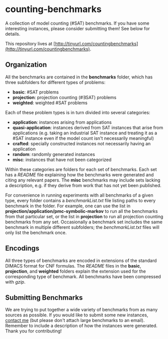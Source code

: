 # counting-benchmarks
A collection of model counting (#SAT) benchmarks.
If you have some interesting instances, please consider submitting them! See below for details.

This repository lives at [http://tinyurl.com/countingbenchmarks](http://tinyurl.com/countingbenchmarks).

## Organization

All the benchmarks are contained in the __benchmarks__ folder, which has three subfolders for different types of problems:

* __basic__: #SAT problems
* __projection__: projection counting (#∃SAT) problems
* __weighted__: weighted #SAT problems

Each of these problem types is in turn divided into several categories:

* __application__: instances arising from applications
* __quasi-application__: instances derived from SAT instances that arise from applications (e.g. taking an industrial SAT instance and treating it as a #SAT instance even if the model count isn't necessarily meaningful)
* __crafted__: specially constructed instances not necessarily having an application
* __random__: randomly generated instances
* __misc__: instances that have not been categorized

Within these categories are folders for each set of benchmarks.
Each set has a _README_ file explaining how the benchmarks were generated and citing any relevant papers.
The __misc__ benchmarks may include sets lacking a description, e.g. if they derive from work that has not yet been published.

For convenience in running experiments with all benchmarks of a given type, every folder contains a _benchmarkList.txt_ file listing paths to every benchmark in the folder.
For example, one can use the list in __projection/application/pmc-symbolic-markov__ to run all the benchmarks from that particular set, or the list in __projection__ to run all projection counting benchmarks from any set.
Occasionally a benchmark set includes the same benchmark in multiple different subfolders; the _benchmarkList.txt_ files will only list the benchmark once.

## Encodings

All three types of benchmarks are encoded in extensions of the standard DIMACS format for CNF formulas.
The _README_ files in the __basic__, __projection__, and __weighted__ folders explain the extension used for the corresponding type of benchmark.
All benchmarks have been compressed with _gzip_.

## Submitting Benchmarks

We are trying to put together a wide variety of benchmarks from as many sources as possible.
If you would like to submit some new instances, [contact me](https://people.ucsc.edu/~dfremont/contact.html) (but please don't attach large benchmarks to an email).
Remember to include a description of how the instances were generated.
Thank you for contributing!
